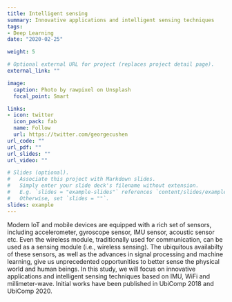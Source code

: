 ```yaml
---
title: Intelligent sensing
summary: Innovative applications and intelligent sensing techniques
tags:
- Deep Learning
date: "2020-02-25"

weight: 5

# Optional external URL for project (replaces project detail page).
external_link: ""

image:
  caption: Photo by rawpixel on Unsplash
  focal_point: Smart

links:
- icon: twitter
  icon_pack: fab
  name: Follow
  url: https://twitter.com/georgecushen
url_code: ""
url_pdf: ""
url_slides: ""
url_video: ""

# Slides (optional).
#   Associate this project with Markdown slides.
#   Simply enter your slide deck's filename without extension.
#   E.g. `slides = "example-slides"` references `content/slides/example-slides.md`.
#   Otherwise, set `slides = ""`.
slides: example
---
```


Modern IoT and mobile devices are equipped with a rich set of sensors, including accelerometer, gyroscope sensor, IMU sensor, acoustic sensor etc. Even the wireless module, traditionally used for communication, can be used as a sensing module (i.e., wireless sensing). The ubiquitous availabilty of these sensors, as well as the advances in signal processing and machine learning, give us unprecedented opportunities to better sense the physical world and human beings. In this study, we will focus on innovative applications and intelligent sensing techniques based on IMU, WiFi and millimeter-wave. Initial works have been published in UbiComp 2018 and UbiComp 2020.
